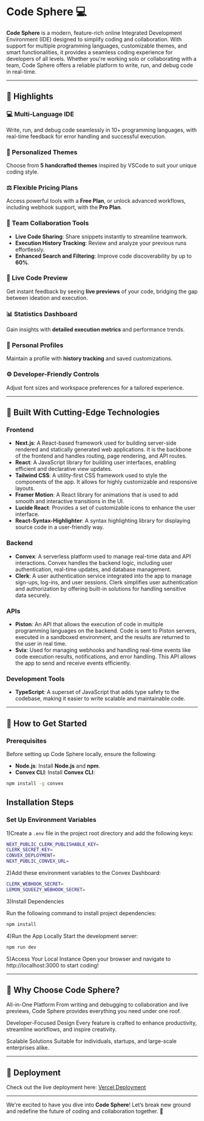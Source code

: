 # Code Sphere 💻

**Code Sphere** is a modern, feature-rich online Integrated Development Environment (IDE) designed to simplify coding and collaboration. With support for multiple programming languages, customizable themes, and smart functionalities, it provides a seamless coding experience for developers of all levels. Whether you're working solo or collaborating with a team, Code Sphere offers a reliable platform to write, run, and debug code in real-time.

---

## 🌟 Highlights  



### 💻 Multi-Language IDE

Write, run, and debug code seamlessly in 10+ programming languages, with real-time feedback for error handling and successful execution.



### 🎨 Personalized Themes

Choose from **5 handcrafted themes** inspired by VSCode to suit your unique coding style.



### ⚖️ Flexible Pricing Plans

Access powerful tools with a **Free Plan**, or unlock advanced workflows, including webhook support, with the **Pro Plan**.


### 🤝 Team Collaboration Tools

- **Live Code Sharing**: Share snippets instantly to streamline teamwork.
- **Execution History Tracking**: Review and analyze your previous runs effortlessly.
- **Enhanced Search and Filtering**: Improve code discoverability by up to **60%**.


 ### 🔎 Live Code Preview
Get instant feedback by seeing **live previews** of your code, bridging the gap between ideation and execution.
  


### 📊 Statistics Dashboard
Gain insights with **detailed execution metrics** and performance trends.  




### 👤 Personal Profiles
  Maintain a profile with **history tracking** and saved customizations.  


### ⚙️ Developer-Friendly Controls 
  Adjust font sizes and workspace preferences for a tailored experience.

 ---

## 🔧 Built With Cutting-Edge Technologies

### **Frontend**
- **Next.js**: A React-based framework used for building server-side rendered and statically generated web applications. It is the backbone of the frontend and handles routing, page rendering, and API routes.
- **React**: A JavaScript library for building user interfaces, enabling efficient and declarative view updates.
- **Tailwind CSS**: A utility-first CSS framework used to style the components of the app. It allows for highly customizable and responsive layouts.
- **Framer Motion**: A React library for animations that is used to add smooth and interactive transitions in the UI.
- **Lucide React**: Provides a set of customizable icons to enhance the user interface.
- **React-Syntax-Highlighter**: A syntax highlighting library for displaying source code in a user-friendly way.



### **Backend**
- **Convex**: A serverless platform used to manage real-time data and API interactions. Convex handles the backend logic, including user authentication, real-time updates, and database management.
- **Clerk**: A user authentication service integrated into the app to manage sign-ups, log-ins, and user sessions. Clerk simplifies user authentication and authorization by offering built-in solutions for handling sensitive data securely.



### **APIs**
- **Piston**: An API that allows the execution of code in multiple programming languages on the backend. Code is sent to Piston servers, executed in a sandboxed environment, and the results are returned to the user in real time.
- **Svix**: Used for managing webhooks and handling real-time events like code execution results, notifications, and error handling. This API allows the app to send and receive events efficiently.



### **Development Tools**
- **TypeScript**: A superset of JavaScript that adds type safety to the codebase, making it easier to write scalable and maintainable code.

---


## 🚀 How to Get Started

### **Prerequisites**

Before setting up Code Sphere locally, ensure the following:

- **Node.js**: Install **Node.js** and **npm**.
- **Convex CLI**: Install **Convex CLI**:

```bash
npm install -g convex
```


## Installation Steps



### Set Up Environment Variables

1)Create a `.env` file in the project root directory and add the following keys:

```bash
NEXT_PUBLIC_CLERK_PUBLISHABLE_KEY=
CLERK_SECRET_KEY=
CONVEX_DEPLOYMENT=
NEXT_PUBLIC_CONVEX_URL=

```


2)Add these environment variables to the Convex Dashboard:
```bash
CLERK_WEBHOOK_SECRET=
LEMON_SQUEEZY_WEBHOOK_SECRET=
```

3)Install Dependencies

Run the following command to install project dependencies:
```bash
npm install
```
4)Run the App Locally
Start the development server:
```bash
npm run dev
```
5)Access Your Local Instance
Open your browser and navigate to http://localhost:3000 to start coding!

---

## 🙌 Why Choose Code Sphere?



 All-in-One Platform
 From writing and debugging to collaboration and live previews, Code Sphere provides everything you need under one roof.



Developer-Focused Design
Every feature is crafted to enhance productivity, streamline workflows, and inspire creativity.



 Scalable Solutions
 Suitable for individuals, startups, and large-scale enterprises alike.

---

## 🚀 Deployment   

Check out the live deployment here: [Vercel Deployment](https://code-editor-sooty-zeta.vercel.app/)  



---

We're excited to have you dive into **Code Sphere**!
Let’s break new ground and redefine the future of coding and collaboration together. 🚀


